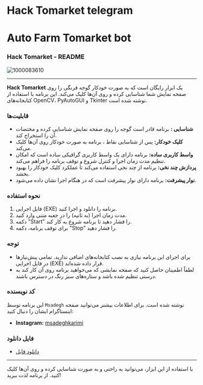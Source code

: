 # Hack Tomarket telegram
# Auto Farm Tomarket bot

### Hack Tomarket - README

![1000083610](https://github.com/user-attachments/assets/7f856347-38ec-4d51-bd3f-3f972f58aa75)



---

**Hack Tomarket** یک ابزار رایگان است که به صورت خودکار گوجه فرنگی  را روی صفحه نمایش شما شناسایی کرده و روی آن‌ها کلیک می‌کند. این برنامه با استفاده از کتابخانه‌های OpenCV، PyAutoGUI و Tkinter نوشته شده است.

### قابلیت‌ها

- **شناسایی :** برنامه قادر است گوجه  را روی صفحه نمایش شناسایی کرده و مختصات آن را استخراج کند.
- **کلیک خودکار:** پس از شناسایی نقاط ، برنامه به صورت خودکار روی آن‌ها کلیک می‌کند.
- **واسط کاربری ساده:** برنامه دارای یک واسط کاربری گرافیکی ساده است که امکان تنظیم مدت زمان اجرا و کنترل شروع و توقف برنامه را فراهم می‌کند.
- **پردازش چند نخی:** برنامه از چند نخی استفاده می‌کند تا عملکرد کلیک خودکار را بهبود بخشد.
- **نوار پیشرفت:** برنامه دارای نوار پیشرفت است که در هنگام اجرا نشان داده می‌شود.

### نحوه استفاده

1. فایل اجرایی (EXE) برنامه را دانلود و اجرا کنید.
2. مدت زمان اجرا (به ثانیه) را در جعبه متنی وارد کنید.
3. دکمه "Start" را فشار دهید تا برنامه شروع به کار کند.
4. برای توقف برنامه، دکمه "Stop" را فشار دهید.

### توجه

- برای اجرای این برنامه نیازی به نصب کتابخانه‌های اضافی ندارید. تمامی پیش‌نیازها در فایل اجرایی (EXE) قرار داده شده‌اند.
- لطفاً اطمینان حاصل کنید که صفحه نمایشی که می‌خواهید برنامه روی آن کار کند به درستی تنظیم شده باشد و ستاره‌های سبز رنگ در دسترس باشند.

### کد نویسنده

این برنامه توسط `Msadegh` نوشته شده است. برای اطلاعات بیشتر می‌توانید صفحه اینستاگرام ایشان را دنبال کنید:
- **Instagram:** [msadeghkarimi](https://instagram.com/msadeghkarimi)

### فایل دانلود 
- [دانلود فایل](https://t.me/+oQtJoAraFi1kNDA0)


---

با استفاده از این ابزار، می‌توانید به راحتی و به صورت  شناسایی کرده و روی آن‌ها کلیک کنید. از برنامه لذت ببرید!

